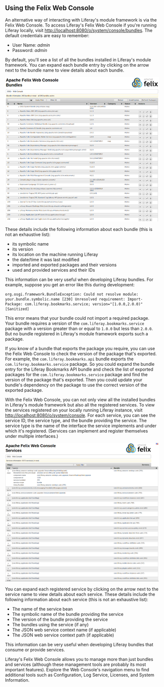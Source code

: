 ## Using the Felix Web Console

An alternative way of interacting with Liferay's module framework is via the
Felix Web Console. To access Liferay's Felix Web Console if you're running
Liferay locally, visit
[http://localhost:8080/o/system/console/bundles](http://localhost:8080/o/system/console/bundles).
The default credentials are easy to remember:

- User Name: *admin*
- Password: *admin*

By default, you'll see a list of all the bundles installed in Liferay's module
framework. You can expand each bundle entry by clicking on the arrow next to the
bundle name to view details about each bundle.

![Here's a typical Felix Web console view of some of the bundles installed in Liferay's module framework.](../../images/felix-web-console-bundles.png)

These details include the following information about each bundle (this is not
an exhaustive list):

- its symbolic name
- its version 
- its location on the machine running Liferay
- the date/time it was last modified
- imported and exported packages and their versions
- used and provided services and their IDs

This information can be very useful when developing Liferay bundles. For
example, suppose you get an error like this during development:

    org.osgi.framework.BundleException: Could not resolve module: your.bundle.symbolic.name [230] Unresolved requirement: Import-Package: com.liferay.bookmarks.service; version="[1.0.0,2.0.0)" [Sanitized]

This error means that your bundle could not import a required package. Your
bundle requires a version of the `com.liferay.bookmarks.service` package with a
version greater than or equal to `1.0.0` but less than `2.0.0`. But no bundle
registered in Liferay's module framework exports such a package.

If you know of a bundle that exports the package you require, you can use the
Felix Web Console to check the version of the package that's exported. For
example, the `com.liferay.bookmarks.api` bundle exports the
`com.liferay.bookmarks.service` package. So you could expand the bundle entry
for the Liferay Bookmarks API bundle and check the list of exported packages for
the `com.liferay.bookmarks.service` package and find the version of the package
that's exported. Then you could update your bundle's dependency on the package
to use the correct version of the exported package.

With the Felix Web Console, you can not only view all the installed bundles
in Liferay's module framework but also all the registered services. To view
the services registered on your locally running Liferay instance, visit
[http://localhost:8080/o/system/console](http://localhost:8080/o/system/console).
For each service, you can see the service ID, the service type, and the bundle
providing the service. The service type is the name of the interface the service
implements and under which it's registered. (Services can implement and register
themselves under multiple interfaces.)

![Here's a typical Felix Web console view of some of the services registered in Liferay's module framework.](../../images/felix-web-console-services.png)

You can expand each registered service by clicking on the arrow next to the
service name to view details about each service. These details include the
following information about each service (this is not an exhaustive list):

- The name of the service bean
- The symbolic name of the bundle providing the service
- The version of the bundle providing the service
- The bundles using the service (if any)
- The JSON web service context name (if applicable)
- The JSON web service context path (if applicable)

This information can be very useful when developing Liferay bundles that consume
or provide services.

Liferay's Felix Web Console allows you to manage more than just bundles and
services (although these management tools are probably its most important
features). Explore the Web Console's navigation menu to find additional tools
such as Configuration, Log Service, Licenses, and System Information.
